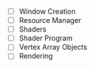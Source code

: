 * [ ] Window Creation
* [ ] Resource Manager
* [ ] Shaders
* [ ] Shader Program
* [ ] Vertex Array Objects
* [ ] Rendering